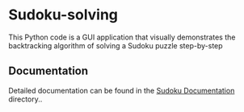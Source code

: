 # Sudoku-solving
This Python code is a GUI application that visually demonstrates the backtracking algorithm of solving a Sudoku puzzle step-by-step
## Documentation
Detailed documentation can be found in the [Sudoku Documentation](Sudoku_doc.docx) directory..
